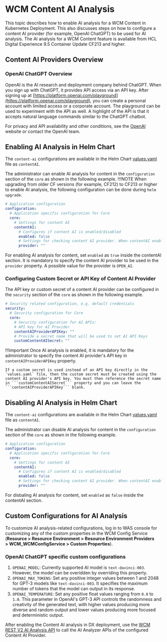 # WCM Content AI Analysis

This topic describes how to enable AI analysis for a WCM Content in Kubernetes Deployment. This also discusses steps on how to configure a content AI provider (for example, OpenAI ChatGPT) to be used for AI analysis. The AI analysis for a WCM Content feature is available from HCL Digital Experience 9.5 Container Update CF213 and higher.

## Content AI Providers Overview
### OpenAI ChatGPT Overview

OpenAI is the AI research and deployment company behind ChatGPT. When you sign up with ChatGPT, it provides API access via an API key. After signing up at [https://platform.openai.com/playground](https://platform.openai.com/playground), you can create a personal account with limited access or a corporate account. The playground can be used to experiment with the API as well. A highlight of the API is that it accepts natural language commands similar to the ChatGPT chatbot. 

For privacy and API availability and other conditions, see the [OpenAI](https://openai.com) website or contact the OpenAI team.

## Enabling AI Analysis in Helm Chart

The `content-ai` configurations are available in the Helm Chart [values.yaml](../../../deployment/install/container/helm_deployment/preparation/mandatory_tasks/prepare_configuration.md) file as `contentAI`.

The administrator can enable AI analysis for content in the `configuration` section of the ```core``` as shown in the following example.
!!!NOTE
    When upgrading from older CF versions (for example, CF212) to CF213 or higher to enable AI analysis, the following configuration can be done during `helm upgrade`.

```yaml
# Application configuration
configuration:
  # Application specific configuration for Core
  core:
    # Settings for content AI 
    contentAI:
      # Configures if content AI is enabled/disabled
      enabled: false
      # Settings for checking content AI provider. When contentAI enabled is true, provider will be used.
      provider: ""
```

For enabling AI analysis for content, set ```enabled``` as ```true``` inside the contentAI section. It is mandatory to specify the content AI provider to be used in the ```provider``` property. A possible value for the provider is ```OPEN_AI```.


### Configuring Custom Secret or API Key of Content AI Provider

The API key or custom secret of a content AI provider can be configured in the `security` section of the ```core``` as shown in the following example.

```yaml
# Security related configuration, e.g. default credentials
security:
  # Security configuration for Core
  core:
    # Security configuration for AI APIs: 
    # API key for AI Provider
    contentAIProviderAPIKey: ""
    # Provide a secret name that will be used to set AI API Keys
    customContentAISecret: ""
```

!!!important
    Once AI analysis is enabled, it is mandatory for the administrator to specify the content AI provider's API key in ```contentAIProviderAPIKey``` property. 

    If a custom secret is used instead of an API key directly in the `values.yaml` file, then the custom secret must be created using the content AI provider's API key. You must then reference the secret name in ```customContentAISecret``` property and you can leave the ```contentAIProviderAPIKey``` blank. 

## Disabling AI Analysis in Helm Chart

The `content-ai` configurations are available in the Helm Chart [values.yaml](../../../deployment/install/container/helm_deployment/preparation/mandatory_tasks/prepare_configuration.md) file as `contentAI`.

The administrator can disable AI analysis for content in the `configuration` section of the ```core``` as shown in the following example.

```yaml
# Application configuration
configuration:
  # Application specific configuration for Core
  core:
    # Settings for content AI 
    contentAI:
      # Configures if content AI is enabled/disabled
      enabled: false
      # Settings for checking content AI provider. When contentAI enabled is true, provider will be used.
      provider: ""
```

For disbaling AI analysis for content, set ```enabled``` as ```false``` inside the contentAI section.

## Custom Configurations for AI Analysis

To customize AI analysis-related configurations, log in to WAS console for customizing any of the custom properties in the WCM Config Service (**Resource > Resource Environment > Resource Environment Providers > WCM_WCMConfigService > Custom Properties**).

### OpenAI ChatGPT specific custom configurations

1. ```OPENAI_MODEL```: Currently supported AI model is ```text-davinci-003```. However, the model can be overidden by overriding this property.
2. ```OPENAI_MAX_TOKENS```: Set any positive integer values between 1 and 2048 for GPT-3 models like ```text-davinci-003```. It specifies the maximum number of tokens that the model can output in its response.
3. ```OPENAI_TEMPERATURE```: Set any positive float values ranging from ```0.0``` to ```1.0```. This parameter in OpenAI's GPT-3 API controls the randomness and creativity of the generated text, with higher values producing more diverse and random output and lower values producing more focused and deterministic output.

After enabling the Content AI analysis in DX deployment, use the [WCM REST V2 AI Analysis API](../../../manage_content/wcm_development/wcm_rest_v2_ai_analysis/index.md) to call the AI Analyzer APIs of the configured Content AI Provider.
